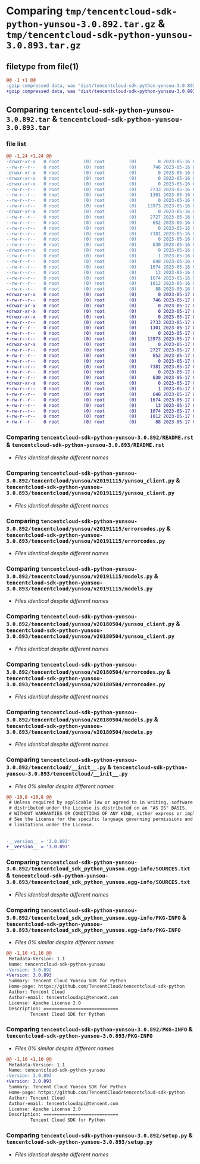 # Comparing `tmp/tencentcloud-sdk-python-yunsou-3.0.892.tar.gz` & `tmp/tencentcloud-sdk-python-yunsou-3.0.893.tar.gz`

## filetype from file(1)

```diff
@@ -1 +1 @@
-gzip compressed data, was "dist/tencentcloud-sdk-python-yunsou-3.0.892.tar", last modified: Tue May 16 00:51:43 2023, max compression
+gzip compressed data, was "dist/tencentcloud-sdk-python-yunsou-3.0.893.tar", last modified: Wed May 17 03:46:13 2023, max compression
```

## Comparing `tencentcloud-sdk-python-yunsou-3.0.892.tar` & `tencentcloud-sdk-python-yunsou-3.0.893.tar`

### file list

```diff
@@ -1,24 +1,24 @@
-drwxr-xr-x   0 root         (0) root         (0)        0 2023-05-16 00:51:43.000000 tencentcloud-sdk-python-yunsou-3.0.892/
--rw-r--r--   0 root         (0) root         (0)      746 2023-05-16 00:51:43.000000 tencentcloud-sdk-python-yunsou-3.0.892/README.rst
-drwxr-xr-x   0 root         (0) root         (0)        0 2023-05-16 00:51:43.000000 tencentcloud-sdk-python-yunsou-3.0.892/tencentcloud/
-drwxr-xr-x   0 root         (0) root         (0)        0 2023-05-16 00:51:43.000000 tencentcloud-sdk-python-yunsou-3.0.892/tencentcloud/yunsou/
-drwxr-xr-x   0 root         (0) root         (0)        0 2023-05-16 00:51:43.000000 tencentcloud-sdk-python-yunsou-3.0.892/tencentcloud/yunsou/v20191115/
--rw-r--r--   0 root         (0) root         (0)     2733 2023-05-16 00:51:43.000000 tencentcloud-sdk-python-yunsou-3.0.892/tencentcloud/yunsou/v20191115/yunsou_client.py
--rw-r--r--   0 root         (0) root         (0)     1301 2023-05-16 00:51:43.000000 tencentcloud-sdk-python-yunsou-3.0.892/tencentcloud/yunsou/v20191115/errorcodes.py
--rw-r--r--   0 root         (0) root         (0)        0 2023-05-16 00:51:43.000000 tencentcloud-sdk-python-yunsou-3.0.892/tencentcloud/yunsou/v20191115/__init__.py
--rw-r--r--   0 root         (0) root         (0)    13973 2023-05-16 00:51:43.000000 tencentcloud-sdk-python-yunsou-3.0.892/tencentcloud/yunsou/v20191115/models.py
-drwxr-xr-x   0 root         (0) root         (0)        0 2023-05-16 00:51:43.000000 tencentcloud-sdk-python-yunsou-3.0.892/tencentcloud/yunsou/v20180504/
--rw-r--r--   0 root         (0) root         (0)     2727 2023-05-16 00:51:43.000000 tencentcloud-sdk-python-yunsou-3.0.892/tencentcloud/yunsou/v20180504/yunsou_client.py
--rw-r--r--   0 root         (0) root         (0)      652 2023-05-16 00:51:43.000000 tencentcloud-sdk-python-yunsou-3.0.892/tencentcloud/yunsou/v20180504/errorcodes.py
--rw-r--r--   0 root         (0) root         (0)        0 2023-05-16 00:51:43.000000 tencentcloud-sdk-python-yunsou-3.0.892/tencentcloud/yunsou/v20180504/__init__.py
--rw-r--r--   0 root         (0) root         (0)     7381 2023-05-16 00:51:43.000000 tencentcloud-sdk-python-yunsou-3.0.892/tencentcloud/yunsou/v20180504/models.py
--rw-r--r--   0 root         (0) root         (0)        0 2023-05-16 00:51:43.000000 tencentcloud-sdk-python-yunsou-3.0.892/tencentcloud/yunsou/__init__.py
--rw-r--r--   0 root         (0) root         (0)      630 2023-05-16 00:51:43.000000 tencentcloud-sdk-python-yunsou-3.0.892/tencentcloud/__init__.py
-drwxr-xr-x   0 root         (0) root         (0)        0 2023-05-16 00:51:43.000000 tencentcloud-sdk-python-yunsou-3.0.892/tencentcloud_sdk_python_yunsou.egg-info/
--rw-r--r--   0 root         (0) root         (0)        1 2023-05-16 00:51:43.000000 tencentcloud-sdk-python-yunsou-3.0.892/tencentcloud_sdk_python_yunsou.egg-info/dependency_links.txt
--rw-r--r--   0 root         (0) root         (0)      648 2023-05-16 00:51:43.000000 tencentcloud-sdk-python-yunsou-3.0.892/tencentcloud_sdk_python_yunsou.egg-info/SOURCES.txt
--rw-r--r--   0 root         (0) root         (0)     1674 2023-05-16 00:51:43.000000 tencentcloud-sdk-python-yunsou-3.0.892/tencentcloud_sdk_python_yunsou.egg-info/PKG-INFO
--rw-r--r--   0 root         (0) root         (0)       13 2023-05-16 00:51:43.000000 tencentcloud-sdk-python-yunsou-3.0.892/tencentcloud_sdk_python_yunsou.egg-info/top_level.txt
--rw-r--r--   0 root         (0) root         (0)     1674 2023-05-16 00:51:43.000000 tencentcloud-sdk-python-yunsou-3.0.892/PKG-INFO
--rw-r--r--   0 root         (0) root         (0)     1012 2023-05-16 00:51:43.000000 tencentcloud-sdk-python-yunsou-3.0.892/setup.py
--rw-r--r--   0 root         (0) root         (0)       88 2023-05-16 00:51:43.000000 tencentcloud-sdk-python-yunsou-3.0.892/setup.cfg
+drwxr-xr-x   0 root         (0) root         (0)        0 2023-05-17 03:46:13.000000 tencentcloud-sdk-python-yunsou-3.0.893/
+-rw-r--r--   0 root         (0) root         (0)      746 2023-05-17 03:46:13.000000 tencentcloud-sdk-python-yunsou-3.0.893/README.rst
+drwxr-xr-x   0 root         (0) root         (0)        0 2023-05-17 03:46:13.000000 tencentcloud-sdk-python-yunsou-3.0.893/tencentcloud/
+drwxr-xr-x   0 root         (0) root         (0)        0 2023-05-17 03:46:13.000000 tencentcloud-sdk-python-yunsou-3.0.893/tencentcloud/yunsou/
+drwxr-xr-x   0 root         (0) root         (0)        0 2023-05-17 03:46:13.000000 tencentcloud-sdk-python-yunsou-3.0.893/tencentcloud/yunsou/v20191115/
+-rw-r--r--   0 root         (0) root         (0)     2733 2023-05-17 03:46:13.000000 tencentcloud-sdk-python-yunsou-3.0.893/tencentcloud/yunsou/v20191115/yunsou_client.py
+-rw-r--r--   0 root         (0) root         (0)     1301 2023-05-17 03:46:13.000000 tencentcloud-sdk-python-yunsou-3.0.893/tencentcloud/yunsou/v20191115/errorcodes.py
+-rw-r--r--   0 root         (0) root         (0)        0 2023-05-17 03:46:13.000000 tencentcloud-sdk-python-yunsou-3.0.893/tencentcloud/yunsou/v20191115/__init__.py
+-rw-r--r--   0 root         (0) root         (0)    13973 2023-05-17 03:46:13.000000 tencentcloud-sdk-python-yunsou-3.0.893/tencentcloud/yunsou/v20191115/models.py
+drwxr-xr-x   0 root         (0) root         (0)        0 2023-05-17 03:46:13.000000 tencentcloud-sdk-python-yunsou-3.0.893/tencentcloud/yunsou/v20180504/
+-rw-r--r--   0 root         (0) root         (0)     2727 2023-05-17 03:46:13.000000 tencentcloud-sdk-python-yunsou-3.0.893/tencentcloud/yunsou/v20180504/yunsou_client.py
+-rw-r--r--   0 root         (0) root         (0)      652 2023-05-17 03:46:13.000000 tencentcloud-sdk-python-yunsou-3.0.893/tencentcloud/yunsou/v20180504/errorcodes.py
+-rw-r--r--   0 root         (0) root         (0)        0 2023-05-17 03:46:13.000000 tencentcloud-sdk-python-yunsou-3.0.893/tencentcloud/yunsou/v20180504/__init__.py
+-rw-r--r--   0 root         (0) root         (0)     7381 2023-05-17 03:46:13.000000 tencentcloud-sdk-python-yunsou-3.0.893/tencentcloud/yunsou/v20180504/models.py
+-rw-r--r--   0 root         (0) root         (0)        0 2023-05-17 03:46:13.000000 tencentcloud-sdk-python-yunsou-3.0.893/tencentcloud/yunsou/__init__.py
+-rw-r--r--   0 root         (0) root         (0)      630 2023-05-17 03:46:13.000000 tencentcloud-sdk-python-yunsou-3.0.893/tencentcloud/__init__.py
+drwxr-xr-x   0 root         (0) root         (0)        0 2023-05-17 03:46:13.000000 tencentcloud-sdk-python-yunsou-3.0.893/tencentcloud_sdk_python_yunsou.egg-info/
+-rw-r--r--   0 root         (0) root         (0)        1 2023-05-17 03:46:13.000000 tencentcloud-sdk-python-yunsou-3.0.893/tencentcloud_sdk_python_yunsou.egg-info/dependency_links.txt
+-rw-r--r--   0 root         (0) root         (0)      648 2023-05-17 03:46:13.000000 tencentcloud-sdk-python-yunsou-3.0.893/tencentcloud_sdk_python_yunsou.egg-info/SOURCES.txt
+-rw-r--r--   0 root         (0) root         (0)     1674 2023-05-17 03:46:13.000000 tencentcloud-sdk-python-yunsou-3.0.893/tencentcloud_sdk_python_yunsou.egg-info/PKG-INFO
+-rw-r--r--   0 root         (0) root         (0)       13 2023-05-17 03:46:13.000000 tencentcloud-sdk-python-yunsou-3.0.893/tencentcloud_sdk_python_yunsou.egg-info/top_level.txt
+-rw-r--r--   0 root         (0) root         (0)     1674 2023-05-17 03:46:13.000000 tencentcloud-sdk-python-yunsou-3.0.893/PKG-INFO
+-rw-r--r--   0 root         (0) root         (0)     1012 2023-05-17 03:46:13.000000 tencentcloud-sdk-python-yunsou-3.0.893/setup.py
+-rw-r--r--   0 root         (0) root         (0)       88 2023-05-17 03:46:13.000000 tencentcloud-sdk-python-yunsou-3.0.893/setup.cfg
```

### Comparing `tencentcloud-sdk-python-yunsou-3.0.892/README.rst` & `tencentcloud-sdk-python-yunsou-3.0.893/README.rst`

 * *Files identical despite different names*

### Comparing `tencentcloud-sdk-python-yunsou-3.0.892/tencentcloud/yunsou/v20191115/yunsou_client.py` & `tencentcloud-sdk-python-yunsou-3.0.893/tencentcloud/yunsou/v20191115/yunsou_client.py`

 * *Files identical despite different names*

### Comparing `tencentcloud-sdk-python-yunsou-3.0.892/tencentcloud/yunsou/v20191115/errorcodes.py` & `tencentcloud-sdk-python-yunsou-3.0.893/tencentcloud/yunsou/v20191115/errorcodes.py`

 * *Files identical despite different names*

### Comparing `tencentcloud-sdk-python-yunsou-3.0.892/tencentcloud/yunsou/v20191115/models.py` & `tencentcloud-sdk-python-yunsou-3.0.893/tencentcloud/yunsou/v20191115/models.py`

 * *Files identical despite different names*

### Comparing `tencentcloud-sdk-python-yunsou-3.0.892/tencentcloud/yunsou/v20180504/yunsou_client.py` & `tencentcloud-sdk-python-yunsou-3.0.893/tencentcloud/yunsou/v20180504/yunsou_client.py`

 * *Files identical despite different names*

### Comparing `tencentcloud-sdk-python-yunsou-3.0.892/tencentcloud/yunsou/v20180504/errorcodes.py` & `tencentcloud-sdk-python-yunsou-3.0.893/tencentcloud/yunsou/v20180504/errorcodes.py`

 * *Files identical despite different names*

### Comparing `tencentcloud-sdk-python-yunsou-3.0.892/tencentcloud/yunsou/v20180504/models.py` & `tencentcloud-sdk-python-yunsou-3.0.893/tencentcloud/yunsou/v20180504/models.py`

 * *Files identical despite different names*

### Comparing `tencentcloud-sdk-python-yunsou-3.0.892/tencentcloud/__init__.py` & `tencentcloud-sdk-python-yunsou-3.0.893/tencentcloud/__init__.py`

 * *Files 0% similar despite different names*

```diff
@@ -10,8 +10,8 @@
 # Unless required by applicable law or agreed to in writing, software
 # distributed under the License is distributed on an "AS IS" BASIS,
 # WITHOUT WARRANTIES OR CONDITIONS OF ANY KIND, either express or implied.
 # See the License for the specific language governing permissions and
 # limitations under the License.
 
 
-__version__ = '3.0.892'
+__version__ = '3.0.893'
```

### Comparing `tencentcloud-sdk-python-yunsou-3.0.892/tencentcloud_sdk_python_yunsou.egg-info/SOURCES.txt` & `tencentcloud-sdk-python-yunsou-3.0.893/tencentcloud_sdk_python_yunsou.egg-info/SOURCES.txt`

 * *Files identical despite different names*

### Comparing `tencentcloud-sdk-python-yunsou-3.0.892/tencentcloud_sdk_python_yunsou.egg-info/PKG-INFO` & `tencentcloud-sdk-python-yunsou-3.0.893/tencentcloud_sdk_python_yunsou.egg-info/PKG-INFO`

 * *Files 0% similar despite different names*

```diff
@@ -1,10 +1,10 @@
 Metadata-Version: 1.1
 Name: tencentcloud-sdk-python-yunsou
-Version: 3.0.892
+Version: 3.0.893
 Summary: Tencent Cloud Yunsou SDK for Python
 Home-page: https://github.com/TencentCloud/tencentcloud-sdk-python
 Author: Tencent Cloud
 Author-email: tencentcloudapi@tencent.com
 License: Apache License 2.0
 Description: ============================
         Tencent Cloud SDK for Python
```

### Comparing `tencentcloud-sdk-python-yunsou-3.0.892/PKG-INFO` & `tencentcloud-sdk-python-yunsou-3.0.893/PKG-INFO`

 * *Files 0% similar despite different names*

```diff
@@ -1,10 +1,10 @@
 Metadata-Version: 1.1
 Name: tencentcloud-sdk-python-yunsou
-Version: 3.0.892
+Version: 3.0.893
 Summary: Tencent Cloud Yunsou SDK for Python
 Home-page: https://github.com/TencentCloud/tencentcloud-sdk-python
 Author: Tencent Cloud
 Author-email: tencentcloudapi@tencent.com
 License: Apache License 2.0
 Description: ============================
         Tencent Cloud SDK for Python
```

### Comparing `tencentcloud-sdk-python-yunsou-3.0.892/setup.py` & `tencentcloud-sdk-python-yunsou-3.0.893/setup.py`

 * *Files identical despite different names*

